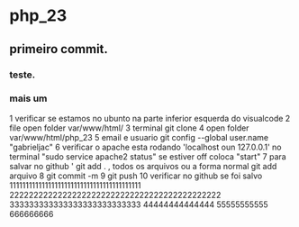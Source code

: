 # php_23
## primeiro commit. 
### teste.
### mais um
1 verificar se estamos no ubunto na parte inferior esquerda do visualcode
2 file open folder var/www/html/
3 terminal git clone
4 open folder var/www/html/php_23
5 email e usuario git config --global user.name "gabrieljac"
6 verificar o apache esta rodando 'localhost oun 127.0.0.1' no terminal "sudo service apache2 status" se estiver off coloca "start" 
7 para salvar no  github ' git add .   , todos os arquivos ou a forma normal git add arquivo
8 git commit -m 
9 git push 
10 verificar no github se foi salvo 
11111111111111111111111111111111111111111
22222222222222222222222222222222222222222222
333333333333333333333333333
44444444444444
55555555555
666666666